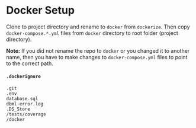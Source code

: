 # Docker Setup

Clone to project directory and rename to `docker` from `dockerize`. Then copy `docker-compose.*.yml` files from `docker` directory to root folder (project directory).

**Note:** If you did not rename the repo to `docker` or you changed it to another name, then you have to make changes to `docker-compose.yml` files to point to the correct path.

#### `.dockerignore`
    .git
    .env
    database.sql
    dbml-error.log
    .DS_Store
    /tests/coverage
    /docker
